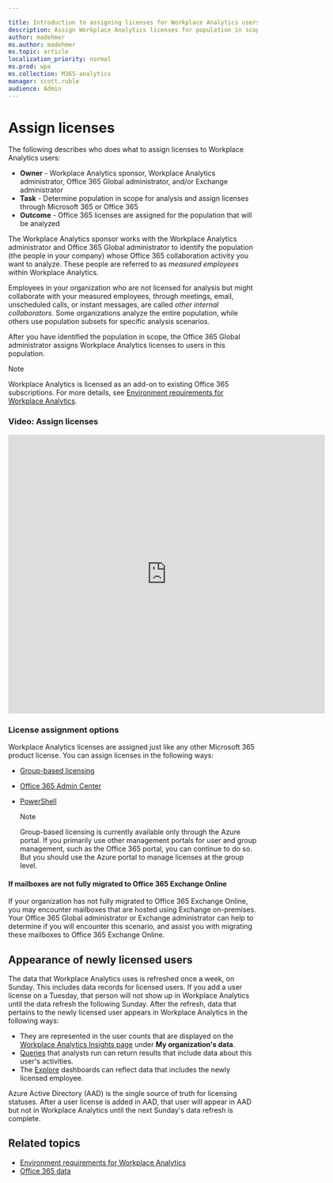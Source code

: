 ```yaml
---

title: Introduction to assigning licenses for Workplace Analytics users
description: Assign Workplace Analytics licenses for population in scope for analysis
author: madehmer
ms.author: madehmer
ms.topic: article
localization_priority: normal 
ms.prod: wpa
ms.collection: M365-analytics
manager: scott.ruble
audience: Admin
---
```


# Assign licenses

The following describes who does what to assign licenses to Workplace Analytics users:

* **Owner** - Workplace Analytics sponsor, Workplace Analytics administrator, Office 365 Global administrator, and/or Exchange administrator
* **Task** - Determine population in scope for analysis and assign licenses through Microsoft 365 or Office 365
* **Outcome** - Office 365 licenses are assigned for the population that will be analyzed

The Workplace Analytics sponsor works with the Workplace Analytics administrator and Office 365 Global administrator to identify the population (the people in your company) whose Office 365 collaboration activity you want to analyze. These people are referred to as _measured employees_ within Workplace Analytics.

Employees in your organization who are not licensed for analysis but might collaborate with your measured employees, through meetings, email, unscheduled calls, or instant messages, are called _other internal collaborators_. Some organizations analyze the entire population, while others use population subsets for specific analysis scenarios.

After you have identified the population in scope, the Office 365 Global administrator assigns Workplace Analytics licenses to users in this population.

> [!Note]
> Workplace Analytics is licensed as an add-on to existing Office 365 subscriptions. For more details, see [Environment requirements for Workplace Analytics](environment-requirements.md).

### Video: Assign licenses

<!-- Intro text out for now:
Watch this video to learn how Workplace Analytics licenses work and how the Office 365 admin can assign Workplace Analytics licenses.
-->

<!-- old link, with thumbnail
[<img src="../Images/WpA/setup/Assign-licenses.png" alt="Assign licenses video">](https://aka.ms/AssignWpALicenses_Video)
-->

<iframe width="640" height="564" src="https://player.vimeo.com/video/282896938" frameborder="0" allowFullScreen mozallowfullscreen webkitAllowFullScreen></iframe>

### License assignment options

Workplace Analytics licenses are assigned just like any other Microsoft 365 product license. You can assign licenses in the following ways:​

* [Group-based licensing](../Use/Group-Based-Licensing.md)
* [Office 365 Admin Center​](https://aka.ms/Instructions_AssignLicenseUsingO365AdminCenter)
* [PowerShell](../Use/Assigning-licenses-with-powershell.md)

   > [!Note]
   > Group-based licensing is currently available only through the Azure portal. If you primarily use other management portals for user and group management, such as the Office 365 portal, you can continue to do so. But you should use the Azure portal to manage licenses at the group level.

#### If mailboxes are not fully migrated to Office 365 Exchange Online

If your organization has not fully migrated to Office 365 Exchange Online, you may encounter mailboxes that are hosted using Exchange on-premises. Your Office 365 Global administrator or Exchange administrator can help to determine if you will encounter this scenario, and assist you with migrating these mailboxes to Office 365 Exchange Online.

## Appearance of newly licensed users 

The data that Workplace Analytics uses is refreshed once a week, on Sunday. This includes data records for licensed users. If you add a user license on a Tuesday, that person will not show up in Workplace Analytics until the data refresh the following Sunday. After the refresh, data that pertains to the newly licensed user appears in Workplace Analytics in the following ways:

 * They are represented in the user counts that are displayed on the [Workplace Analytics Insights page](../use/home-page.md) under **My organization's data**.
 * [Queries](../tutorials/query-basics.md) that analysts run can return results that include data about this user's activities. 
 * The [Explore](../use/explore-intro.md) dashboards can reflect data that includes the newly licensed employee. 

Azure Active Directory (AAD) is the single source of truth for licensing statuses. After a user license is added in AAD, that user will appear in AAD but not in Workplace Analytics until the next Sunday's data refresh is complete. 

## Related topics

* [Environment requirements for Workplace Analytics](environment-requirements.md)
* [Office 365 data](../use/office-365-data.md)
